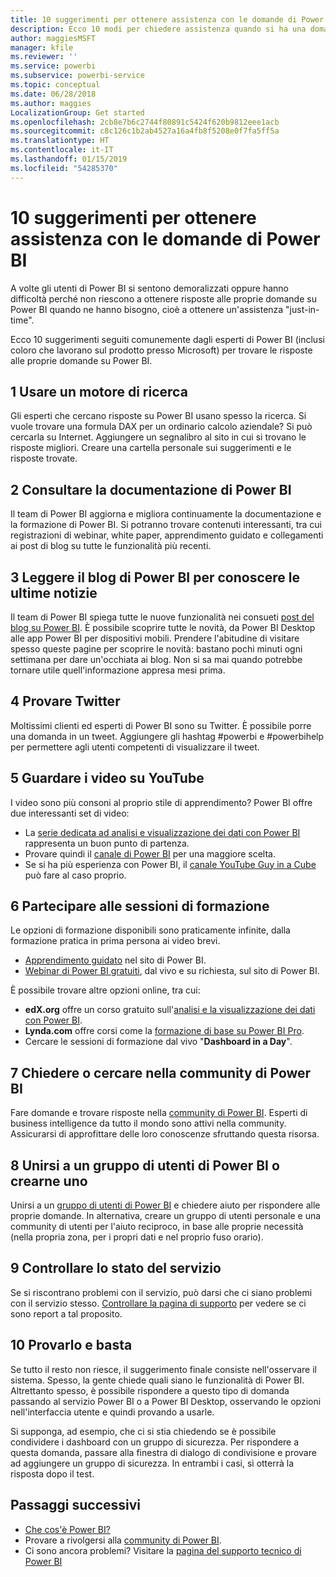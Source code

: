 ```yaml
---
title: 10 suggerimenti per ottenere assistenza con le domande di Power BI
description: Ecco 10 modi per chiedere assistenza quando si ha una domanda sul funzionamento di Power BI
author: maggiesMSFT
manager: kfile
ms.reviewer: ''
ms.service: powerbi
ms.subservice: powerbi-service
ms.topic: conceptual
ms.date: 06/28/2018
ms.author: maggies
LocalizationGroup: Get started
ms.openlocfilehash: 2cb8e7b6c2744f80891c5424f620b9812eee1acb
ms.sourcegitcommit: c8c126c1b2ab4527a16a4fb8f5208e0f7fa5ff5a
ms.translationtype: HT
ms.contentlocale: it-IT
ms.lasthandoff: 01/15/2019
ms.locfileid: "54285370"
---
```

# <a name="10-tips-for-getting-help-with-your-power-bi-questions"></a>10 suggerimenti per ottenere assistenza con le domande di Power BI
A volte gli utenti di Power BI si sentono demoralizzati oppure hanno difficoltà perché non riescono a ottenere risposte alle proprie domande su Power BI quando ne hanno bisogno, cioè a ottenere un'assistenza "just-in-time". 

Ecco 10 suggerimenti seguiti comunemente dagli esperti di Power BI (inclusi coloro che lavorano sul prodotto presso Microsoft) per trovare le risposte alle proprie domande su Power BI.

## <a name="1-use-a-search-engine"></a>1 Usare un motore di ricerca
Gli esperti che cercano risposte su Power BI usano spesso la ricerca. Si vuole trovare una formula DAX per un ordinario calcolo aziendale? Si può cercarla su Internet. Aggiungere un segnalibro al sito in cui si trovano le risposte migliori. Creare una cartella personale sui suggerimenti e le risposte trovate.


## <a name="2-check-the-power-bi-documentation"></a>2 Consultare la documentazione di Power BI
Il team di Power BI aggiorna e migliora continuamente la documentazione e la formazione di Power BI. Si potranno trovare contenuti interessanti, tra cui registrazioni di webinar, white paper, apprendimento guidato e collegamenti ai post di blog su tutte le funzionalità più recenti.

## <a name="3-read-the-power-bi-blog-for-the-latest-news"></a>3 Leggere il blog di Power BI per conoscere le ultime notizie
Il team di Power BI spiega tutte le nuove funzionalità nei consueti [post del blog su Power BI](https://powerbi.microsoft.com/blog/). È possibile scoprire tutte le novità, da Power BI Desktop alle app Power BI per dispositivi mobili. Prendere l'abitudine di visitare spesso queste pagine per scoprire le novità: bastano pochi minuti ogni settimana per dare un'occhiata ai blog. Non si sa mai quando potrebbe tornare utile quell'informazione appresa mesi prima.

## <a name="4-try-twitter"></a>4 Provare Twitter
Moltissimi clienti ed esperti di Power BI sono su Twitter. È possibile porre una domanda in un tweet. Aggiungere gli hashtag #powerbi e #powerbihelp per permettere agli utenti competenti di visualizzare il tweet.

## <a name="5-watch-videos-on-youtube"></a>5 Guardare i video su YouTube
I video sono più consoni al proprio stile di apprendimento? Power BI offre due interessanti set di video:

* La [serie dedicata ad analisi e visualizzazione dei dati con Power BI](https://www.youtube.com/playlist?list=PL1N57mwBHtN0JFoKSR0n-tBkUJHeMP2cP) rappresenta un buon punto di partenza.
* Provare quindi il [canale di Power BI](https://www.youtube.com/user/mspowerbi/videos) per una maggiore scelta.
* Se si ha più esperienza con Power BI, il [canale YouTube Guy in a Cube](https://www.youtube.com/channel/UCFp1vaKzpfvoGai0vE5VJ0w) può fare al caso proprio.

## <a name="6-attend-training"></a>6 Partecipare alle sessioni di formazione
Le opzioni di formazione disponibili sono praticamente infinite, dalla formazione pratica in prima persona ai video brevi.

* [Apprendimento guidato](guided-learning/gettingstarted.yml?tutorial-step=1) nel sito di Power BI.
* [Webinar di Power BI gratuiti](webinars.md), dal vivo e su richiesta, sul sito di Power BI.

È possibile trovare altre opzioni online, tra cui:

* **edX.org** offre un corso gratuito sull'[analisi e la visualizzazione dei dati con Power BI](https://www.edx.org/course/analyzing-visualizing-data-power-bi-microsoft-dat207x-4).
* **Lynda.com** offre corsi come la [formazione di base su Power BI Pro](https://www.lynda.com/Power-BI-tutorials/Power-BI-Pro-Essential-Training/485820-2.html).
* Cercare le sessioni di formazione dal vivo "**Dashboard in a Day**".

## <a name="7-ask-or-search-in-the-power-bi-community"></a>7 Chiedere o cercare nella community di Power BI
Fare domande e trovare risposte nella [community di Power BI](http://community.powerbi.com). Esperti di business intelligence da tutto il mondo sono attivi nella community. Assicurarsi di approfittare delle loro conoscenze sfruttando questa risorsa.

## <a name="8-join-or-create-a-power-bi-user-group"></a>8 Unirsi a un gruppo di utenti di Power BI o crearne uno
Unirsi a un [gruppo di utenti di Power BI](https://community.powerbi.com/t5/Power-BI-User-Groups/ct-p/Groups) e chiedere aiuto per rispondere alle proprie domande. In alternativa, creare un gruppo di utenti personale e una community di utenti per l'aiuto reciproco, in base alle proprie necessità (nella propria zona, per i propri dati e nel proprio fuso orario).

## <a name="9-check-the-service-status"></a>9 Controllare lo stato del servizio
Se si riscontrano problemi con il servizio, può darsi che ci siano problemi con il servizio stesso. [Controllare la pagina di supporto](https://powerbi.microsoft.com/support/) per vedere se ci sono report a tal proposito.

## <a name="10-just-try-it"></a>10 Provarlo e basta
Se tutto il resto non riesce, il suggerimento finale consiste nell'osservare il sistema. Spesso, la gente chiede quali siano le funzionalità di Power BI. Altrettanto spesso, è possibile rispondere a questo tipo di domanda passando al servizio Power BI o a Power BI Desktop, osservando le opzioni nell'interfaccia utente e quindi provando a usarle.

Si supponga, ad esempio, che ci si stia chiedendo se è possibile condividere i dashboard con un gruppo di sicurezza. Per rispondere a questa domanda, passare alla finestra di dialogo di condivisione e provare ad aggiungere un gruppo di sicurezza. In entrambi i casi, sì otterrà la risposta dopo il test.

## <a name="next-steps"></a>Passaggi successivi
* [Che cos'è Power BI?](power-bi-overview.md)
* Provare a rivolgersi alla [community di Power BI](http://community.powerbi.com/).
* Ci sono ancora problemi? Visitare la [pagina del supporto tecnico di Power BI](https://powerbi.microsoft.com/support/)
